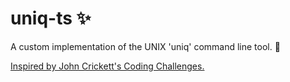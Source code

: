 # uniq-ts ✨
A custom implementation of the UNIX 'uniq' command line tool. 👾

[Inspired by John Crickett's Coding Challenges.](https://codingchallenges.fyi/challenges/challenge-uniq/)
